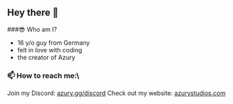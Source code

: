 ## Hey there 👋

###😎 Who am I?
- 16 y/o guy from Germany
- felt in love with coding
- the creator of Azury

### 📫 How to reach me:\
Join my Discord: [azury.gg/discord](https://azury.gg/discord)
Check out my website: [azurystudios.com](https:///azurystudios.com)

